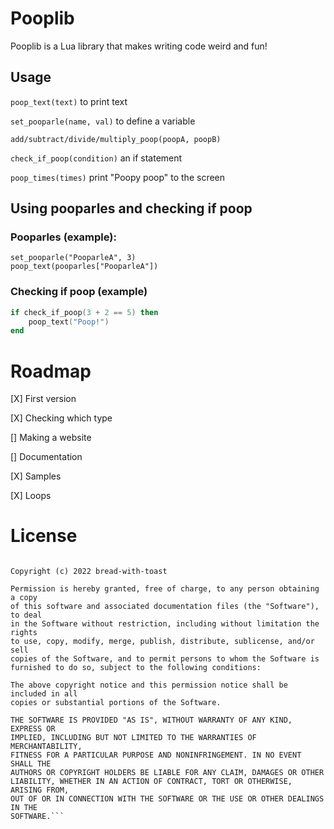 # Pooplib
Pooplib is a Lua library that makes writing code weird and fun!

## Usage
`poop_text(text)` to print text

`set_pooparle(name, val)` to define a variable

`add/subtract/divide/multiply_poop(poopA, poopB)`

`check_if_poop(condition)` an if statement

`poop_times(times)` print "Poopy poop" to the screen

## Using pooparles and checking if poop

### Pooparles (example):

```
set_pooparle("PooparleA", 3)
poop_text(pooparles["PooparleA"])
```

### Checking if poop (example)

```lua
if check_if_poop(3 + 2 == 5) then
    poop_text("Poop!")
end
```

# Roadmap
[X] First version

[X] Checking which type

[] Making a website

[] Documentation

[X] Samples

[X] Loops

# License

```MIT License

Copyright (c) 2022 bread-with-toast

Permission is hereby granted, free of charge, to any person obtaining a copy
of this software and associated documentation files (the "Software"), to deal
in the Software without restriction, including without limitation the rights
to use, copy, modify, merge, publish, distribute, sublicense, and/or sell
copies of the Software, and to permit persons to whom the Software is
furnished to do so, subject to the following conditions:

The above copyright notice and this permission notice shall be included in all
copies or substantial portions of the Software.

THE SOFTWARE IS PROVIDED "AS IS", WITHOUT WARRANTY OF ANY KIND, EXPRESS OR
IMPLIED, INCLUDING BUT NOT LIMITED TO THE WARRANTIES OF MERCHANTABILITY,
FITNESS FOR A PARTICULAR PURPOSE AND NONINFRINGEMENT. IN NO EVENT SHALL THE
AUTHORS OR COPYRIGHT HOLDERS BE LIABLE FOR ANY CLAIM, DAMAGES OR OTHER
LIABILITY, WHETHER IN AN ACTION OF CONTRACT, TORT OR OTHERWISE, ARISING FROM,
OUT OF OR IN CONNECTION WITH THE SOFTWARE OR THE USE OR OTHER DEALINGS IN THE
SOFTWARE.```
